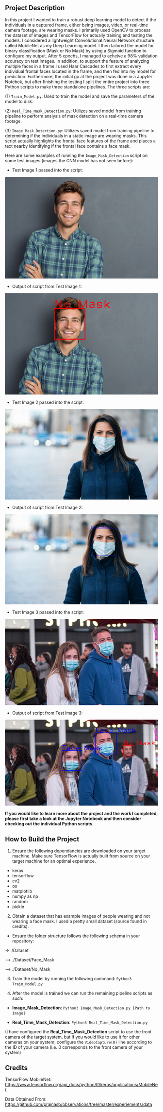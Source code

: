 ## Project Description

In this project I wanted to train a robust deep learning model to detect if the individuals in a captured frame, either being images, video, or real-time camera footage, are wearing masks. I primarily used OpenCV to process the dataset of images and TensorFlow for actually training and testing the models. I considered a lightweight Convolutional Neural Network structure called MobileNet as my Deep Learning model. I then tailored the model for binary classification (Mask or No Mask) by using a Sigmoid function to configure my output. After 5 epochs, I managed to acheive a 98% validation accuracy on test images. In addition, to support the feature of analyzing multiple faces in a frame I used Haar Cascades to first extract every individual frontal faces located in the frame, and then fed into my model for prediction. Furthermore, the initial go at the project was done in a Jupyter Notebok, but after finishing the testing I split the entire project into three Python scripts to make three standalone pipelines. The three scripts are:


(1) `Train_Model.py`: Used to train the model and save the parameters of the model to disk.

(2) `Real_Time_Mask_Detection.py`: Utilizes saved model from training pipeline to perform analysis of mask detection on a real-time camera footage.

(3) `Image_Mask_Detection.py`: Utilizes saved model from training pipeline to determining if the individuals in a static image are wearing masks. This script actually highlights the frontal face features of the frame and places a text nearby identifying if the frontal face contains a face mask.


Here are some examples of running the `Image_Mask_Detection` script on some test images (images the CNN model has not seen before):


- Test Image 1 passed into the script:

![](/Test_Image_1.jpg)

- Output of script from Test Image 1:

![](/Mask_detection_Evidence_1.png)


- Test Image 2 passed into the script:

![](/Test_Image_2.jpg)

- Output of script from Test Image 2:

![](/Mask_detection_Evidence_2.png)

- Test Image 3 passed into the script:

![](/Test_Image_3.jpg)

- Output of script from Test Image 3:

![](/Mask_detection_Evidence_3.png)


**If you would like to learn more about the project and the work I completed, please first take a look at the Jupyter Notebook and then consider checking out the individual Python scripts.**


## How to Build the Project

1) Ensure the following dependancies are downloaded on your target machine. Make sure TensorFlow is actually built from source on your target machine for an optimal experience.

- keras
- tensorflow
- cv2
- os
- matplotlib
- numpy as np
- random
- pickle


2) Obtain a dataset that has example images of people wearing and not wearing a face mask. I used a pretty small dataset (source found in credits).

- Ensure the folder structure follows the following schema in your repository:

-> ./Dataset

--> ./Dataset/Face_Mask

--> ./Dataset/No_Mask


3) Train the model by running the following command: `Python3 Train_Model.py`


4) After the model is trained we can run the remaining pipeline scripts as such:

- **Image_Mask_Detection**: `Python3 Image_Mask_Detection.py [Path to Image]`

- **Real_Time_Mask_Detection**: `Python3 Real_Time_Mask_Detection.py`


(I have configured the **Real_Time_Mask_Detection** script to use the front camera of the target system, but if you would like to use it for other cameras on your system, configure the `VideoCapture(0)` line according to the ID of your camera (i.e. 0 corresponds to the front camera of your system)


## Credits

TensorFlow MobileNet: https://www.tensorflow.org/api_docs/python/tf/keras/applications/MobileNet

Data Obtained From: https://github.com/prajnasb/observations/tree/master/experiements/data
